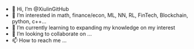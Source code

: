 - 👋 Hi, I’m @XiulinGitHub
- 👀 I’m interested in math, finance/econ, ML, NN, RL, FinTech, Blockchain, python, c++...
- 🌱 I’m currently learning to expanding my knowledge on my interest
- 💞️ I’m looking to collaborate on ...
- 📫 How to reach me ...

<!---
XiulinGitHub/XiulinGitHub is a ✨ special ✨ repository because its `README.md` (this file) appears on your GitHub profile.
You can click the Preview link to take a look at your changes.
--->
